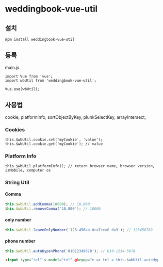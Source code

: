 # weddingbook-vue-util

## 설치 
```
npm install weddingbook-vue-util
```

## 등록
main.js
```
import Vue from 'vue';
import wbUtil from 'weddingbook-vue-util';

Vue.use(wbUtil);
```

## 사용법


cookie,
platformInfo,
sortObjectByKey,
plunkSelectKey,
arrayIntersect,

### Cookies
```
this.$wbUtil.cookie.set('myCookie', 'value');
this.$wbUtil.cookie.get('myCookie'); // value
```

### Platform Info
```
this.$wbUtil.platformInfo(); // return browser name, browser version, isMobile, computer os
```

### String Util

#### Comma 
```javascript
this.$wbUtil.addComma(10000); // 10,000
this.$wbUtil.removeComma('10,000'); // 10000
```

#### only number
```javascript
this.$wbUtil.leaveOnlyNumber('123-456ab-dca7ccx8 da9'); // 123456789 
```


#### phone number
```javascript
this.$wbUtil.autoHypenPhone('01012345678'); // 010-1234-5678
```
```html
<input type="tel" v-model="tel" @keyup="e => tel = this.$wbUtil.autoHypenPhone(e.target.value)">
```
